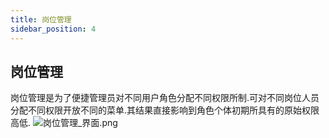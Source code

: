```yaml
---
title: 岗位管理
sidebar_position: 4
---
```


## 岗位管理
岗位管理是为了便捷管理员对不同用户角色分配不同权限所制.可对不同岗位人员分配不同权限开放不同的菜单.其结果直接影响到角色个体初期所具有的原始权限高低.
![岗位管理_界面.png](http://dgiot-1253666439.cos.ap-shanghai-fsi.myqcloud.com/shuwa_tech/zh/manual/cloud/Smart%20venue/Multi-tenant/%E5%B2%97%E4%BD%8D%E7%AE%A1%E7%90%86_%E7%95%8C%E9%9D%A2.png)
